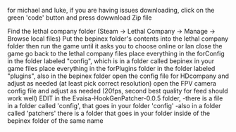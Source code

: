 for michael and luke, if you are having issues downloading, click on the green 'code' button and press dowwnload Zip file

Find the lethal company folder (Steam -> Lethal Company -> Manage -> Browse local files)
Put the bepinex folder's contents into the lethal company folder 
then run the game until it asks you to choose online or lan
close the game
go back to the lethal company files
place everything in the forConfig in the folder labeled "config", which is in a folder called bepinex in your game files
place everything in the forPlugins folder in the folder labeled "plugins", also in the bepinex folder
open the config file for HDcompany and adjust as needed (at least pick correct resolution)
open the FPV camera config file and adjust as needed (20fps, second best quality for feed should work well)
EDIT
in the Evaisa-HookGenPatcher-0.0.5 folder, 
  -there is a file in a folder called 'config', that goes in your folder 'config' 
  -also in a folder called 'patchers' there is a folder that goes in your folder inside of the bepinex folder of the same name
